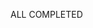 <!-- 1. Fix the serviceCallReport with the following:
- serviceCallReportFunctions.js (DONE) (id renamed functions)
- serviceCall-controller.php (EDIT) (how data was handled)
- print-serviceCall.php (RECONFIGURE) (change the layout)
- print-serviceCall.css (RECONFIGURE) (change the theme)
- services-report.php (DONE) (id renamed)

in serviceCallReportFunctions.js configured it for services-report.php

Completed:
services-report.css (finalize adjustment) -->

ALL COMPLETED